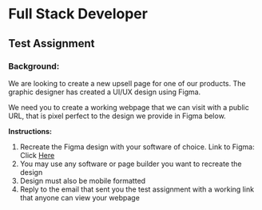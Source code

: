 # Full Stack Developer
## Test Assignment



### Background:

We are looking to create a new upsell page for one of our products. The graphic designer has created a UI/UX design using Figma. 

We need you to create a working webpage that we can visit with a public URL, that is pixel perfect to the design we provide in Figma below.

**Instructions:**

1. Recreate the Figma design with your software of choice. Link to Figma: Click [Here](https://www.figma.com/design/gHf56mhtFr0lXky0poofoQ/ejam---Clarifion-Upsell-[-Client-V-]-(Copy)?node-id=74-2&t=l3jSkuNGDGViqiOa-0)
2. You may use any software or page builder you want to recreate the design
3. Design must also be mobile formatted
4. Reply to the email that sent you the test assignment with a working link that anyone can view your webpage